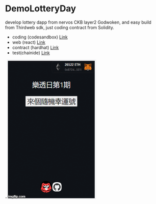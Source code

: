 # DemoLotteryDay
develop lottery dapp from nervos CKB layer2 Godwoken, and easy build from Thirdweb sdk, just coding contract from Solidity.

- coding (codesandbox) [Link](https://codesandbox.io/)
- web (react) [Link](https://github.com/thirdweb-example/cra-javascript-starter)
- contract (hardhat) [Link](https://github.com/thirdweb-example/hardhat-javascript-starter)
- test(chainide) [Link](https://chainide.com/)

-![DEMO](https://github.com/18252996773/DemoLotteryDay/blob/main/preview.gif?raw=true)
